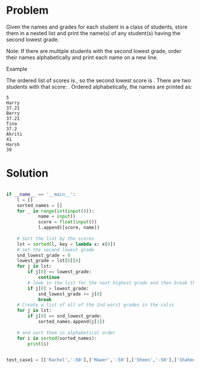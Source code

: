 Problem
===
Given the names and grades for each student in a class of  students, store them in a nested list and print the name(s) of any student(s) having the second lowest grade.

Note: If there are multiple students with the second lowest grade, order their names alphabetically and print each name on a new line.

Example

The ordered list of scores is , so the second lowest score is . There are two students with that score: . Ordered alphabetically, the names are printed as:

```
5
Harry
37.21
Berry
37.21
Tina
37.2
Akriti
41
Harsh
39
```
Solution
===



~~~python

if __name__ == '__main__':
    l = []
    sorted_names = []
    for _ in range(int(input())):
            name = input()
            score = float(input())
            l.append([score, name])
    
    # Sort the list by the scores
    lst = sorted(l, key = lambda x: x[0])
    # set the second lowest grade 
    snd_lowest_grade = 0
    lowest_grade = lst[0][0]
    for j in lst:
        if j[0] == lowest_grade:
            continue
        # look in the list for the next highest grade and then break the loop once it's found
        if j[0] > lowest_grade:
            snd_lowest_grade += j[0]
            break
    # Create a list of all of the 2nd worst grades in the calss
    for j in lst:
        if j[0] == snd_lowest_grade:
            sorted_names.append(j[1])
            
    # and sort them in alphabetical order
    for i in sorted(sorted_names):
        print(i)

        
test_case1 = [['Rachel','-50'],['Mawer','-50'],['Sheen','-50'],['Shaheen','null'],['null','51']]

~~~
